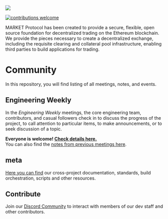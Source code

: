<img src="https://github.com/MARKETProtocol/dApp/blob/master/src/img/MARKETProtocol-Light.png?raw=true" align="middle">

[![contributions welcome](https://img.shields.io/badge/contributions-welcome-brightgreen.svg?style=flat)](https://github.com/dwyl/esta/issues)

MARKET Protocol has been created to provide a secure, flexible, open source foundation for decentralized trading on the Ethereum blockchain. We provide the pieces necessary to create a decentralized exchange, including the requisite clearing and collateral pool infrastructure, enabling third parties to build applications for trading.

# Community

In this repository, you will find listing of all meetings, notes, and events.

## Engineering Weekly 

In the *Engineering Weekly* meetings, the core engineering team, contributors, and casual followers check in to discuss the progress of the project, to call attention to particular items, to make announcements, or to seek discussion of a topic.

**Everyone is welcome! [Check details here.](https://github.com/42piratas/community/blob/master/engineering-weekly.md)**  
You can also find the [notes from previous meetings here](https://github.com/MARKETProtocol/community/tree/master/meeting-notes).

## meta
[Here you can find](https://github.com/MARKETProtocol/meta) our cross-project documentation, standards, build orchestration, scripts and other resources. 

## Contribute

Join our [Discord Community](https://www.marketprotocol.io/discord) to interact with members of our dev staff and other contributors.